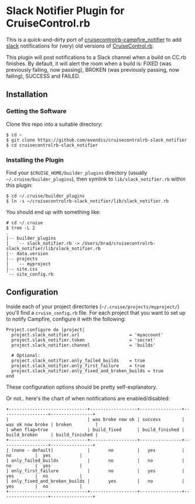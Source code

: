 # Slack Notifier Plugin for CruiseControl.rb

This is a quick-and-dirty port of
[cruisecontrolrb-campfire_notifier](https://github.com/h3h/cruisecontrolrb-campfire_notifier)
to add [slack](https://slack.com) notifications
for (very) old versions of [CruiseControl.rb](http://cruisecontrolrb.thoughtworks.com/).

This plugin will post notifications to a Slack channel when a build on CC.rb
finishes. By default, it will alert the room when a build is: FIXED (was
previously failing, now passing), BROKEN (was previously passing, now failing),
SUCCESS and FAILED.

## Installation

### Getting the Software

Clone this repo into a suitable directory:

    $ cd ~
    $ git clone https://github.com/evendis/cruisecontrolrb-slack_notifier
    $ cd cruisecontrolrb-slack_notifier

### Installing the Plugin

Find your `$CRUISE_HOME/builder_plugins` directory (usually
`~/.cruise/builder_plugins`), then symlink to `lib/slack_notifier.rb` within
this plugin:

    $ cd ~/.cruise/builder_plugins
    $ ln -s ~/cruisecontrolrb-slack_notifier/lib/slack_notifier.rb

You should end up with something like:

    # cd ~/.cruise
    $ tree -L 2
    .
    |-- builder_plugins
    |   `-- slack_notifier.rb -> /Users/brad/cruisecontrolrb-slack_notifier/lib/slack_notifier.rb
    |-- data.version
    |-- projects
    |   `-- myproject
    |-- site.css
    `-- site_config.rb

## Configuration

Inside each of your project directories (`~/.cruise/projects/myproject/`)
you'll find a `cruise_config.rb` file. For each project that you want to
set up to notify Campfire, configure it with the following:

    Project.configure do |project|
      project.slack_notifier.url                   = 'myaccount'
      project.slack_notifier.token                 = 'secret'
      project.slack_notifier.channel               = 'builds'

      # Optional:
      project.slack_notifier.only_failed_builds    = true
      project.slack_notifier.only_first_failure    = true
      project.slack_notifier.only_fixed_and_broken_builds = true
    end

These configuration options should be pretty self-explanatory.

Or not.. here's the chart of when notifications are enabled/disabled:

    +------------------------------+------------------+----------------+------------------+----------------+
    |                              | was broke now ok | success        | was ok now broke | broken         |
    | when flag=true               | build_fixed      | build_finished | build_broken     | build_finished |
    +------------------------------+------------------+----------------+------------------+----------------+
    | (none - default)             |       no         |   yes          |       no         |  yes           |
    | only_failed_builds           |       no         |   no           |       no         |  yes           |
    | only_first_failure           |       no         |   yes          |       yes        |  no            |
    | only_fixed_and_broken_builds |       yes        |   no           |       yes        |  no            |
    +------------------------------+------------------+----------------+------------------+----------------+


